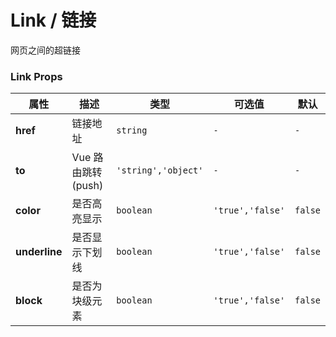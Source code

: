 # Link / 链接

网页之间的超链接

<playground title="默认的" name="ex-link-default"/>

<playground  title="高亮" desc="以不同的颜色区分链接" name="ex-link-color" />

<playground  title="不同风格的" desc="链接的风格" name="ex-link-more" />

<playground  title="路由跳转" desc="link组件提供了vueRouter push的路由跳转方式" name="ex-link-to" />

### Link Props

<attributes>

| 属性          | 描述               | 类型                | 可选值           | 默认    |
| ------------- | ------------------ | ------------------- | ---------------- | ------- |
| **href**      | 链接地址           | `string`            | `-`              | `-`     |
| **to**        | Vue 路由跳转(push) | `'string','object'` | `-`              | `-`     |
| **color**     | 是否高亮显示       | `boolean`           | `'true','false'` | `false` |
| **underline** | 是否显示下划线     | `boolean`           | `'true','false'` | `false` |
| **block**     | 是否为块级元素     | `boolean`           | `'true','false'` | `false` |

</attributes>
